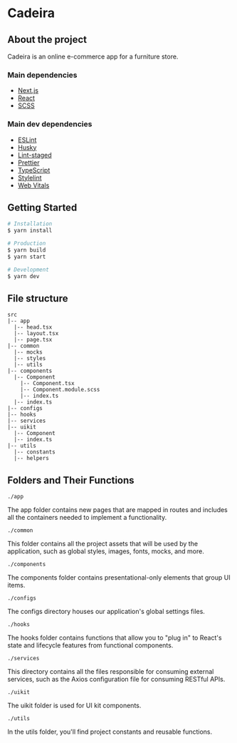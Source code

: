 # Cadeira

## About the project

Cadeira is an online e-commerce app for a furniture store.

### Main dependencies

- [Next.js](https://nextjs.org/blog/next-13/)
- [React](https://reactjs.org/)
- [SCSS](https://sass-lang.com/)

### Main dev dependencies

- [ESLint](https://eslint.org/)
- [Husky](https://www.npmjs.com/package/husky)
- [Lint-staged](https://www.npmjs.com/package/lint-staged)
- [Prettier](https://prettier.io/)
- [TypeScript](https://www.typescriptlang.org/)
- [Stylelint](https://stylelint.io/)
- [Web Vitals](https://web.dev/vitals/)

## Getting Started

```bash
# Installation
$ yarn install

# Production
$ yarn build
$ yarn start

# Development
$ yarn dev

```

## File structure

```text
src
|-- app
  |-- head.tsx
  |-- layout.tsx
  |-- page.tsx
|-- common
  |-- mocks
  |-- styles
  |-- utils
|-- components
  |-- Component
    |-- Component.tsx
    |-- Component.module.scss
    |-- index.ts
  |-- index.ts
|-- configs
|-- hooks
|-- services
|-- uikit
  |-- Component
  |-- index.ts
|-- utils
  |-- constants
  |-- helpers

```

## Folders and Their Functions

`./app`

The app folder contains new pages that are mapped in routes and includes all the containers needed to implement a functionality.

`./common`

This folder contains all the project assets that will be used by the application, such as global styles, images, fonts, mocks, and more.

`./components`

The components folder contains presentational-only elements that group UI items.

`./configs`

The configs directory houses our application's global settings files.

`./hooks`

The hooks folder contains functions that allow you to "plug in" to React's state and lifecycle features from functional components.

`./services`

This directory contains all the files responsible for consuming external services, such as the Axios configuration file for consuming RESTful APIs.

`./uikit`

The uikit folder is used for UI kit components.

`./utils`

In the utils folder, you'll find project constants and reusable functions.
